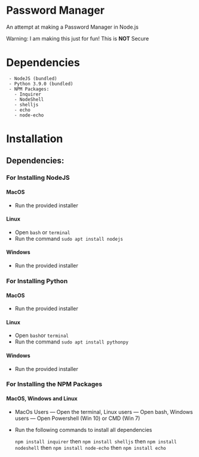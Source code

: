 # Password Manager

An attempt at making a Password Manager in Node.js

Warning: I am making this just for fun! This is  **NOT**  Secure

# Dependencies

	 - NodeJS (bundled)
	 - Python 3.9.0 (bundled)
	 - NPM Packages:
	   - Inquirer
	   - NodeShell
	   - shelljs
	   - echo
	   - node-echo
	   
# Installation
## Dependencies:
	

### For Installing NodeJS

#### MacOS
  - Run the provided installer
        
#### Linux
  - Open `bash` or `terminal`
  - Run the command `sudo apt install nodejs`
        
#### Windows
  - Run the provided installer

### For Installing Python
#### MacOS 
- Run the provided installer

#### Linux
 - Open `bash`or `terminal`
 - Run the command `sudo apt install pythonpy`
        
#### Windows
- Run the provided installer

    

### For Installing the NPM Packages

#### MacOS, Windows and Linux
- MacOs Users — Open the terminal, Linux users — Open bash, Windows users — Open Powershell (Win 10) or CMD (Win 7)
- Run the following commands to install all dependencies

  `npm install inquirer`
  then
  `npm install shelljs`
  then 
  `npm install nodeshell`
  then
  `npm install node-echo`
  then
  `npm install echo`

 
